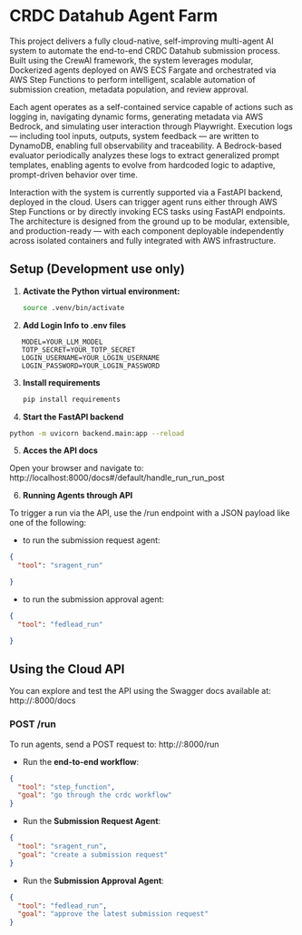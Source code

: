 # **CRDC Datahub Agent Farm**

This project delivers a fully cloud-native, self-improving multi-agent AI system to automate the end-to-end CRDC Datahub submission process. Built using the CrewAI framework, the system leverages modular, Dockerized agents deployed on AWS ECS Fargate and orchestrated via AWS Step Functions to perform intelligent, scalable automation of submission creation, metadata population, and review approval.

Each agent operates as a self-contained service capable of actions such as logging in, navigating dynamic forms, generating metadata via AWS Bedrock, and simulating user interaction through Playwright. Execution logs — including tool inputs, outputs, system feedback — are written to DynamoDB, enabling full observability and traceability. A Bedrock-based evaluator periodically analyzes these logs to extract generalized prompt templates, enabling agents to evolve from hardcoded logic to adaptive, prompt-driven behavior over time.

Interaction with the system is currently supported via a FastAPI backend, deployed in the cloud. Users can trigger agent runs either through AWS Step Functions or by directly invoking ECS tasks using FastAPI endpoints. The architecture is designed from the ground up to be modular, extensible, and production-ready — with each component deployable independently across isolated containers and fully integrated with AWS infrastructure.


## Setup (Development use only)
1. **Activate the Python virtual environment:**

   ```bash
   source .venv/bin/activate
   ```

2. **Add Login Info to .env files**
```
   MODEL=YOUR_LLM_MODEL
   TOTP_SECRET=YOUR_TOTP_SECRET
   LOGIN_USERNAME=YOUR_LOGIN_USERNAME
   LOGIN_PASSWORD=YOUR_LOGIN_PASSWORD
```

3. **Install requirements**
   ```bash
   pip install requirements
   ```

4. **Start the FastAPI backend**
```bash
python -m uvicorn backend.main:app --reload 
```
5. **Acces the API docs**

Open your browser and navigate to:
http://localhost:8000/docs#/default/handle_run_run_post

6. **Running Agents through API**

To trigger a run via the API, use the /run endpoint with a JSON payload like one of the following:
- to run the submission request agent:
```json
{
  "tool": "sragent_run"

}
```
- to run the submission approval agent:
```json
{
  "tool": "fedlead_run"

}
```


## Using the Cloud API

You can explore and test the API using the Swagger docs available at:
http://<your-ec2-ip>:8000/docs

### POST /run
To run agents, send a POST request to:
http://<your-ec2-ip>:8000/run

- Run the **end-to-end workflow**:
```json
{
  "tool": "step_function",
  "goal": "go through the crdc workflow"
}
```

- Run the **Submission Request Agent**:
```json
{
  "tool": "sragent_run",
  "goal": "create a submission request"
}
```

- Run the **Submission Approval Agent**:
```json
{
  "tool": "fedlead_run",
  "goal": "approve the latest submission request"
}
```

